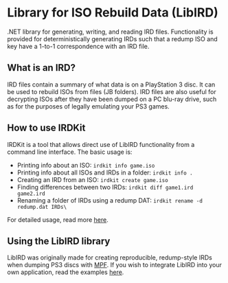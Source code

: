 # Library for ISO Rebuild Data (LibIRD)

.NET library for generating, writing, and reading IRD files. Functionality is provided for deterministically generating IRDs such that a redump ISO and key have a 1-to-1 correspondence with an IRD file.

## What is an IRD?

IRD files contain a summary of what data is on a PlayStation 3 disc. It can be used to rebuild ISOs from files (JB folders). IRD files are also useful for decrypting ISOs after they have been dumped on a PC blu-ray drive, such as for the purposes of legally emulating your PS3 games.

## How to use IRDKit

IRDKit is a tool that allows direct use of LibIRD functionality from a command line interface. The basic usage is:
- Printing info about an ISO: `irdkit info game.iso`
- Printing info about all ISOs and IRDs in a folder: `irdkit info .`
- Creating an IRD from an ISO: `irdkit create game.iso`
- Finding differences between two IRDs: `irdkit diff game1.ird game2.ird`
- Renaming a folder of IRDs using a redump DAT: `irdkit rename -d redump.dat IRDs\`

For detailed usage, read more [here](IRDKit).

## Using the LibIRD library

LibIRD was originally made for creating reproducible, redump-style IRDs when dumping PS3 discs with [MPF](https://github.com/SabreTools/MPF). If you wish to integrate LibIRD into your own application, read the examples [here](LibIRD).
